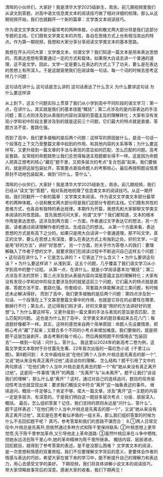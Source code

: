 清晖的小伙伴们，大家好！我是清华大学2025级新生，周余。前几期视频里我们从读文到答题，对高中语文信息类文本的阅读技巧做了相对详细的梳理。那么从这期视频开始，我们也就翻开一个新的篇章：文学类文本阅读技巧。

作为语文文学类文本部分最常考的两种体裁，小说和散文两大部分将是我们这部分专题的主线。它们既有文学类文本的共性，各自在思维方式上也有相当突出的特点。作为第一期视频，我想和大家分享分享阅读文学类文本的基本思路。

我想在开头问问大家：文学类文本，何谓文学？我们知道一篇文本是用来表达思想的，而表达思想有需要通过一定的方式和载体。如果用大白话去讲一个普通的道理，这不是文学。因此，文学一定是要么在表达的方式上下了功夫，要么是在表达的思想上有所深入。于是这就驱使我们在阅读每一句话、每一个词的时候去思考这样几个问题：

这句话在讲什么
这句话是怎么讲的
这句话表达了什么含义
为什么要讲这句话
为什么要这样讲

从上到下，这五个问题实际上贯穿了我们从小学到高中不同阶段的语文学习：第一点，在讲什么，其实就是我们的基本技能“概括”；第二点涉及的是内容表达的手法问题；第三点则涉及到从表层的内容向深层的意蕴主旨的理解转化；大家有没有发现小学和初中阶段主要涉及到的就是这前三个问题，它们最大的特点就是直接、答题方法不变、套路化强。

而到了高中，我们更多接触的是后两个问题：这样写的原因是什么，是说一句话一个段落在上下文乃至整篇文章中起到的作用、和其他内容的关系等等；为什么要这样写，又更升级到一篇文章的手法与表现的意旨如何匹配、怎么匹配的问题。高考反套路、反常规的命题趋势让我们总觉得每道主观题都长得不一样。这是因为命题人把真正想考的核心“藏在”题干里，又把多层次的考点“复合包装”起来。我们要做的，就是把这层包装扯开，答案要点直指命题人的考察核心，最后再按照题设情景原封不动地包装起来，做到“问什么，答什么”。


清晖的小伙伴们，大家好！我是清华大学2025级新生，周余。前几期视频，我们已经从“读文”到“答题”，相对系统地梳理了信息类文本的阅读技巧。从这一期开始，我们将翻开一个新的篇章：文学类文本阅读。
作为语文文学类文本部分最常考的两种体裁，小说和散文两大部分将是我们这部分专题的主线。它们既有共性的思维方式，也各自有独特的表达规律。本期作为开篇，我想先和大家聊聊文学类文本阅读的共性思路。
首先我想问问大家，何谓“文学”？我们都知道，文本的根本作用是表达思想。这涉及到两方面：一方面，作者通过文字表达它的想法，另一方面，读者通过阅读理解作者的想法、生成自己的想法。
从第一个方面来看，表达思想的方式是有高下之分的。如果只是用大白话讲一个普通道理，那不叫文学。真正的文学，要么在思想上有深度，要么在表达方式上有独到之处。好的文学，一定是用“好的方法”，讲好“好思想”。
另一个方面，则关乎作为答卷人的我们：要理解融入了作者子想的文字，就要求我们在阅读过程中不断追问自己这样五个问题：
	•	这句话在讲什么？
	•	它是怎么讲的？
	•	它表达了什么含义？
	•	为什么要讲这句话？
	•	为什么要这样讲？
从浅到深，这五个问题，几乎覆盖了我们语文学习从小学到高中的整个过程。
从第一点，在讲什么，就是小学阅读基本功“概括”；第二点涉及手法的赏析；第三点涉及到从表层内容向深层意蕴主旨的理解转化；大家有没有发现小学和初中阶段主要涉及到的就是这前三个问题，它们最大的特点就是直接、答题方法不变、套路化强。你套结论、背套路大体能解决这三类问题，有时候还未必解决得好。
而到了高中，我们更多接触的是后两个问题：第四点涉及到一句话、一个段落在上下文甚至整篇文章中的作用，也就是它存在的必要性在哪里、删掉行不行；第五点，还记得我们刚才讲，好的文章是“用好的方法讲好好的思想”么？为什么要这样写，又更升级到一篇文章的手法与表现的意旨是否匹配、怎么匹配的问题。
这也是为什么到了高中，文学类文本的题目看起来五花八门：每道题好像都不一样。其实，这样的感觉来自两个简单原因：命题人先设置情景，把核心考点“藏”了起来；又糅合多个不同的小考点来增加难度。我们要做的，就是把题干这层包装剥开，直击考察的每个核心，然后再按照题干的情境去“包装回去”——做到一句话：问什么，答什么。
我这里以2024年的新高考二卷为例，这篇文学类文本取材于孙甘露先生著、22年首次出版的一篇红色小说《千里江山图》。第8题问到：
8.文中画线处说"在他们两个人当中,叶桃总是先离去的那一个",又说"她从来没有真正离开过他”,请谈谈你的理解。
怎么结构？题干引用了文中的两句原话：“在他们两个人当中,叶桃总是先离去的那一个”和"她从来没有真正离开过他”。这是同一件事情“离开”的两面：“先离开”与“从未离开”。题干让我们“谈谈我们的理解”，那么什么是“离开”？这时，通过对自己的连续追问，题目的任务驱动性考法也就显现出来：要求我们概括文中符合“离开”这一抽象表述的事件。
继续追问，概括一件足够么？肯定不够，偌大一篇文章，涉及“离开”这一主题的内容一定是多层次、有深意的。于是我们明白这一题目多层次考点：分层、层层深入、概括。
最后，怎么组织答案？记住，我们坚持的原则永远是“问什么、答什么”。题干这样表述："在他们两个人当中,叶桃总是先离去的那一个"，又说"她从来没有真正离开过他”。其实是在思考看似矛盾的一组关系，那么我们组织答案的时候为什么不去回扣题干呢？
真巧，参考答案和我们的思路不谋而合：
8.①两人日常交往中,叶桃总是先离开,但依然通过多种方式和陈千里保持联系:
②叶桃思想上更早觉悟,先于陈千里参加革命,又引导他走上革命道路:
③虽然叶桃后来在斗争中牺牲,但她永远活在陈千里心中,她的革命精神为陈千里所继承。
概括内容、层层递进、回扣题目，就得到了参考答案的表述。是不是没那么困难？
文学类文本的阅读，是一次思想和情感的双重旅程。我们不仅要理解文字背后的意义，更要体会作者的情感与表达的巧妙。希望大家在接下来的学习中，能不断提升自己的理解力和表达力，用心去感受文学的美好。
下期视频，我们将具体讲解小说文本的阅读技巧，带大家领略故事背后的深意。感谢大家的收看，我们下期再见！
